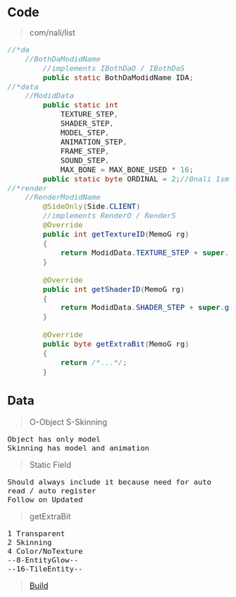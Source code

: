 # Code

<span style="font-size: large; ">

>com/nali/list

```java
//*da
	//BothDaModidName
		//implements IBothDaO / IBothDaS
		public static BothDaModidName IDA;
//*data
	//ModidData
		public static int
			TEXTURE_STEP,
			SHADER_STEP,
			MODEL_STEP,
			ANIMATION_STEP,
			FRAME_STEP,
			SOUND_STEP,
			MAX_BONE = MAX_BONE_USED * 16;
		public static byte ORDINAL = 2;//0nali 1small 2final_used
//*render
	//RenderModidName
		@SideOnly(Side.CLIENT)
		//implements RenderO / RenderS
		@Override
		public int getTextureID(MemoG rg)
		{
			return ModidData.TEXTURE_STEP + super.getTextureID(rg);
		}

		@Override
		public int getShaderID(MemoG rg)
		{
			return ModidData.SHADER_STEP + super.getShaderID(rg);
		}

		@Override
		public byte getExtraBit(MemoG rg)
		{
			return /*...*/;
		}
```
## Data
>O-Object S-Skinning

	Object has only model
	Skinning has model and animation
>Static Field

	Should always include it because need for auto read / auto register
	Follow on Updated
>getExtraBit

	1 Transparent
	2 Skinning
	4 Color/NoTexture
	--8-EntityGlow--
	--16-TileEntity--
>[Build](../README.md)

</span>